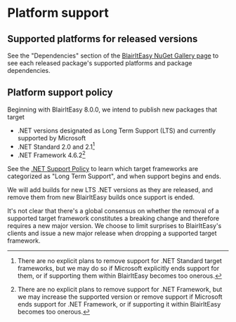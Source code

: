 # Platform support

## Supported platforms for released versions

See the "Dependencies" section of the [BlairItEasy NuGet Gallery page](https://www.nuget.org/packages/BlairItEasy) to see each released package's supported platforms and package dependencies.

## Platform support policy

Beginning with BlairItEasy 8.0.0, we intend to publish new packages that target

* .NET versions designated as Long Term Support (LTS) and currently supported by Microsoft
* .NET Standard 2.0 and 2.1[^1]
* .NET Framework 4.6.2[^2]

See the [.NET Support Policy](https://dotnet.microsoft.com/en-us/platform/support/policy) to learn which target frameworks
are categorized as "Long Term Support", and when support begins and ends.

We will add builds for new LTS .NET versions as they are released, and remove them from
new BlairItEasy builds once support is ended.

It's not clear that there's a global consensus on whether the removal of a supported target framework constitutes
a breaking change and therefore requires a new major version. We choose to limit surprises to BlairItEasy's clients
and issue a new major release when dropping a supported target framework.

[^1]:
    There are no explicit plans to remove support for .NET Standard target frameworks, but we may do so if Microsoft
    explicitly ends support for them, or if supporting them within BlairItEasy becomes too onerous.

[^2]:
    There are no explicit plans to remove support for .NET Framework, but we may increase the supported
    version or remove support if Microsoft ends support for .NET Framework, or if supporting it within
    BlairItEasy becomes too onerous.
